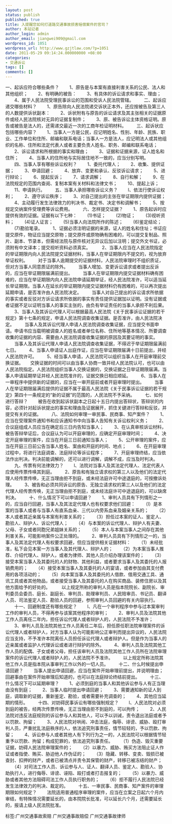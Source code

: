 ```yaml
---
layout: post
status: publish
published: true
title: 入提醒您如何打道路交通事故损害赔偿案件的官司？
author: 本站记者
author_login: admin
author_email: jiangwei909@gmail.com
wordpress_id: 1051
wordpress_url: http://www.gzjtlaw.com/?p=1051
date: 2011-05-29 09:14:24.000000000 +08:00
categories:
- 交通诉讼
tags: []
comments: []
---
```

一、起诉应符合哪些条件？   　　1、原告是与本案有直接利害关系的公民、法人和其他组织；  　　2、有明确的被告：  　　3、有具体的诉讼请求和事实、理由；  　　4、属于人民法院受理民事诉讼的范围和受诉人民法院管辖。  　　二、起诉应递交哪些材料？   　　1、原告除向人民法院递交诉状正本外，还应按被告及第三人的人数提供诉状副本：  　　2、诉状附有与原告的诉讼请求及其主张相关的证据原件或经人民法院核对无异的证据复制件；  　　3、原、被告诉讼主体资格证明。原告或被告是法人的，还需递交最近一次的工商年检证明材料。  　　三、起诉状应包括哪些内容？   　　1、当事人一方是公民，应记明姓名、性别、年龄、民族、职业、工作单位和住所、邮编和联系电话；当事人一方是法人，应记明法人或其他组织的名称、住所和法定代表人或者主要负责人姓名、职务、邮编和联系电话；  　　2、诉讼请求和所根据的事实和理由；  　　3、证据和证据来源，证人姓名和住所；  　　4、当事人的住所地与实际居住地不一致的，应当分别写明。  　　四、当事人享有哪些诉讼权利？   　　1、委托代理人；  　　2、收集、提供证据；  　　3、申请回避；  　　4、放弃、变更和承认、反驳诉讼请求；  　　5、进行辩论；  　　6、提起反诉；  　　7、请求调解；  　　8、自行和解；  　　9、在法院规定的范围内查阅、复制本案有关材料和法律文书；  　　10、提起上诉；  　　11、申请执行。  　　五、当事人承担哪些诉讼义务？   　　l、依法行使诉讼权利；  　　2、遵守诉讼秩序；  　　3、对自己提出的主张在举证期限内提供证据；  　　4、主动履行发生法律效力的判决书、裁定书、决定书和调解书；  　　5、按规定交纳案件受理费等诉讼费用。  　　六、怎样提交证据？   　　1、原告起诉时应提供有效的证据。证据有以下七种：  　　(1)书证；  　　(2)物证；  　　(3)视听资料；  　　(4)证人证言；  　　(5)当事人向法院所作的陈述；  　　(6)鉴定结论；  　　(7)勘验笔录。  　　1、证据必须注明证据的来源，证人的姓名和住址；书证应提交原件，物证应当提交原物；提交原件或原物确有困难的，可以提交复制品、照片、副本、节录本，但需经法院与原件核对无异议后加以注明；提交外文书证，必须附有中文译本；提交视听资料必须真实。  　　 2、当事人应当在人民法院指定的举证期限内向人民法院提交证据材料，当事人在举证期限内不提交的，视为放弃举证权利。  　　对于当事人逾期提交的证据材料，人民法院审理时不组织质证，但对方当事人同意质证的除外。  　　当事人增加、变更诉讼请求或者提出反诉的，应当在举证期限届满前提出。  　　当事人在举证期限内提交证据材料确有困难的，应当在举证期限内向人民法院申请延期举证，经人民法院准许，可以适当延长举证期限。当事人在延长的举证期限内提交证据材料仍有困难的，可以再次提出延期申请，是否准许由人民法院决定。  　　当事人对自己提出的诉讼请求所依据的事实或者反驳对方诉讼请求所依据的事实有责任提供证据加以证明。没有证据或者证据不足以证明当事人的事实主张的，由负有举证责任的当事人承担不利后果。  　　3、当事人及其诉讼代理人可以根据最高人民法院《关于民事诉讼证据的若干规定》第十七条的规定，申请人民法院调查收集证据。是否准许，由人民法院决定。  　　当事人及其诉讼代理人申请人民法院调查收集证据，应当提交书面申请。申请书应当载明被调查人的姓名或者单位名称、住所地等基本情况、所要调查收集的证据的内容、需要由人民法院调查收集证据的原因及其要证明的事实。  　　当事人及其诉讼代理人申请人民法院调查收集证据，不得迟于举证期限届满前七日。  　　4、当事人申请证人出庭作证，应当在举证期限届满十日前提出，并经人民法院许可。  　　5、经当事人申请，人民法院可以组织当事人在开庭审理前交换证据。  　 交换证据的时间可以由当事人协商一致并经人民法院认可，也可以由人民法院指定。人民法院组织当事人交换证据的，交换证据之日举证期限届满。当事人申请延期举证并经人民法院准许的，证据交换日相应顺延。  　　6、当事人在一审程序中提供新的证据的，应当在一审开庭前或者开庭审理时提出。  　　当事人在举证期限届满后提供的证据不属于最高人民法院《关于民事诉讼证据的若干规定》第四十一条规定的&ldquo;新的证据&rdquo;的范围的，人民法院不予采纳。  　　七、如何进行答辩？   　　被告在收到起诉状副本之日起十五日内提出答辩状，答辩状的内容，必须针对起诉状提出的事实和理由及证据展开，抓住关键进行答辩和反驳，并提交有关的证据。  　　八、法院如何审理一审民事、民商事、知产案件？   　　1、应当在受理案件通知书和应诉通知书中向当事人告知有关诉讼权利义务；  　　2、合议庭组成人员应当在确定后三日内告知当事人；  　　3、在认真审核诉讼材料，被告答辩举证后，合议庭认为可以开庭审理的，应确定开庭审理时间；  　　4、决定开庭审理的案件，应当在开庭三日前通知当事人；  　　5、公开审理的案件，应当在开庭三日前公告当事人姓名、案由和开庭的时间、地点；  　　6、在开庭审理过程中，将进行法庭调查、法庭辩论等诉讼程序；  　　7、开庭审理终结，应当依法作出判决。判决前能调解的，还可以进行调解，调解不成，应当及时判决。  　　九、传票有何法律效力？   　　l、法院对当事人及其法定代理人、法定代表人应使用传票传唤其到庭。  　　2、原告和有独立请求权的第三人以及他们的法定代理人经传票传唤，无正当理由拒不到庭，或未经法庭许可中途退庭的，可按撤诉处理。  　　3、被告和必须共同诉讼的原告、无独立请求权的第三人以及他们的法定代理人经传票传唤，无正当理由拒不到庭，或未经法庭许可中途退庭的，可以缺席判决。  　　十、什么情况下可以申请回避？   　　1、审判人员具有下列情形之一的，应当自行回避，当事人及其法定代理人也有权要求他们回避：  　　（l）是本案的当事人或者与当事人有直系血亲、三代以内旁系血亲及姻亲关系的；  　　（2）本人或者其近亲属与本案有利害关系的；  　　（3）担任过本案的证人、鉴定人、勘验人、辩护人、诉讼代理人；  　　（4）与本案的诉讼代理人、辩护人有夫妻、父母、子女或者同胞兄弟姐妹关系的；  　　（5）本人与本案当事人之间存在其他利害关系，可能影响案件公正处理的。  　　2、审判人员具有下列情形之一的，当事人及其法定代理人有权要求回避，但应当提供相关证据材料：  　　（1）未经批准，私下会见本案一方当事人及其代理人、辩护人的；  　　（2）为本案当事人推荐、介绍代理人、辩护人，或者为律师、其他人员介绍办理该案件的；  　　（3）接受本案当事人及其委托的人的财物、其他利益，或者要求当事人及其委托的人报销费用的；  　　（4）接受本案当事人及其委托的人的宴请，或者参加由其支付费用的各项活动的；  　　（5）向本案当事人及其委托的人借款、借用交通工具、通讯工具或者其他物品，或者接受当事人及其委托的人在购买商品、装修住房以及其他方面给予的好处的。  　　 以上规定所称的审判人员是指本院院长、副院长、审判委员会委员、庭长、副庭长、审判员、助理审判员、人民陪审员、书记员、翻译人员、司法鉴定人员、勘验人员的回避，参照审判人员回避的有关内容执行。  　　十一、回避制度还有哪些规定？   　　l、凡在一个审判程序中参与过本案审判工作的审判人员，不得再参与该案其他程序的审判；  　　2、审判人员及法院其他工作人员离任二年内，担任诉讼代理人或者辩护人的，人民法院不予准许；  　　3、审判人员及法院其他工作人员离任二年后，担任原任职法院审理案件的诉讼代理人或者辩护人，对方当事人认为可能影响公正审判而提出异议的，人民法院应当支持，不予准许本院离任人员担任诉讼代理人或者辩护人。但是作为当事人的近亲属或者监护人代理诉讼或者进行辩护的除外。  　　4、审判人员及法院其他工作人员的配偶、子女或者父母，担任该审判人员及法院其他工作人员所在法院审理案件的诉讼代理人或者辩护人的，人民法院不予准许。  　　以上规定所称法院其他工作人员是指本院从事审判工作以外的一切人员。  　　十二、什么时候提出申请回避？   　　当事人提出申请回避，应当在案件开始审理前提出，并说明理由；回避事由在案件开始审理后知道的，也可以在法庭辩论终结前提出。  　　十三、什么情况下可以延期审理？   　　1、必须到庭的当事人和其他诉讼参与人有正当理由没有到庭；  　　2、当事人临时提出申请回避；  　　3、需要通知新的证人到庭，调取新的证据，重新鉴定、勘验，或者需要补充调查的；  　　4、其他应当延期的情形。  　　十四、对妨碍民事诉讼有哪些强制规定？   　　l、人民法院对必须到庭的被告，经两次传票传唤，无正当理由拒不到庭的，可以拘传；  　　2、人民法院对违反法庭规则的诉讼参与人和其他人，可以予以训诫，责令退出法庭或者予以罚款、拘留；  　　3、人民法院对哄闹、冲击法庭，侮辱、诽谤、威胁、殴打审判人员，严重扰乱法庭秩序的人，依法追究刑事责任，情节较轻的，予以罚款、拘留；  　　4、诉讼参与人或者其他人有下列行为之一的，人民法院可以根据情节轻重予以罚款、拘留；构成犯罪的，依法追究刑事责任。  　　（1）伪造、毁灭重要证据，妨碍人民法院审理案件的；  　　（2）以暴力、威胁、贿买方法阻止证人作证或者指使、贿买、胁迫他人作伪证的；  　　（3）隐藏、转移、变卖、毁损已被查封、扣押的财产，或者已被清点并责令其保管的财产，转移已被冻结的财产；  　　（4）对司法工作人员、诉讼参与人、证人、翻译人员、鉴定人、勘验人、协助执行人，进行侮辱、诽谤、诬陷、殴打或者打击报复的；  　　（5）以暴力、威胁或者其他方法阻碍司法工作人员执行职务的；  　　（6）拒不履行人民法院已经发生法律效力的判决、裁定的。  　　十五、一审民事、民商事、知产案件的审理期限如何规定？  　　法院适用普通程序审理的案件，应当在立案之日起六个月内审结，有特殊情况需要延长的，由本院院长批准，可以延长六个月，还需要延长的，报请上级人民法院批准。 标签:广州交通事故索赔 广州交通事故赔偿 广州交通事故律师
